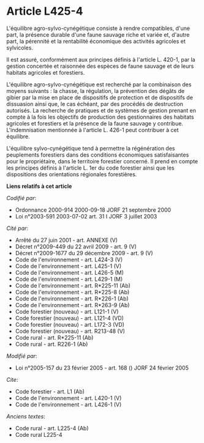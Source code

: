 # Article L425-4

L'équilibre agro-sylvo-cynégétique consiste à rendre compatibles, d'une part, la présence durable d'une faune sauvage riche
et variée et, d'autre part, la pérennité et la rentabilité économique des activités agricoles et sylvicoles. 

Il est assuré, conformément aux principes définis à l'article L. 420-1, par la gestion concertée et raisonnée des espèces de
faune sauvage et de leurs habitats agricoles et forestiers. 

L'équilibre agro-sylvo-cynégétique est recherché par la combinaison des moyens suivants : la chasse, la régulation, la
prévention des dégâts de gibier par la mise en place de dispositifs de protection et de dispositifs de dissuasion ainsi que,
le cas échéant, par des procédés de destruction autorisés. La recherche de pratiques et de systèmes de gestion prenant en
compte à la fois les objectifs de production des gestionnaires des habitats agricoles et forestiers et la présence de la
faune sauvage y contribue. L'indemnisation mentionnée à l'article L. 426-1 peut contribuer à cet équilibre. 

L'équilibre sylvo-cynégétique tend à permettre la régénération des peuplements forestiers dans des conditions économiques
satisfaisantes pour le propriétaire, dans le territoire forestier concerné. Il prend en compte les principes définis à
l'article L. 1er du code forestier ainsi que les dispositions des orientations régionales forestières.

**Liens relatifs à cet article**

_Codifié par_:

  - Ordonnance 2000-914 2000-09-18 JORF 21 septembre 2000
  - Loi n°2003-591 2003-07-02 art. 31 I JORF 3 juillet 2003

_Cité par_:

  - Arrêté du 27 juin 2001 - art. ANNEXE (V)
  - Décret n°2009-449 du 22 avril 2009 - art. 9 (V)
  - Décret n°2009-1677 du 29 décembre 2009 - art. 9 (V)
  - Code de l'environnement - art. L424-3 (V)
  - Code de l'environnement - art. L425-1 (V)
  - Code de l'environnement - art. L426-5 (M)
  - Code de l'environnement - art. L429-1 (M)
  - Code de l'environnement - art. R*225-11 (Ab)
  - Code de l'environnement - art. R*225-8 (Ab)
  - Code de l'environnement - art. R*226-1 (Ab)
  - Code de l'environnement - art. R*263-9 (Ab)
  - Code forestier (nouveau) - art. L121-1 (V)
  - Code forestier (nouveau) - art. L121-4 (VD)
  - Code forestier (nouveau) - art. L172-3 (VD)
  - Code forestier (nouveau) - art. R213-48 (V)
  - Code rural - art. R*225-11 (Ab)
  - Code rural - art. R226-1 (Ab)

_Modifié par_:

  - Loi n°2005-157 du 23 février 2005 - art. 168 () JORF 24 février 2005

_Cite_:

  - Code forestier - art. L1 (Ab)
  - Code de l'environnement - art. L420-1 (V)
  - Code de l'environnement - art. L426-1 (V)

_Anciens textes_:

  - Code rural - art. L225-4 (Ab)
  - Code rural L225-4
